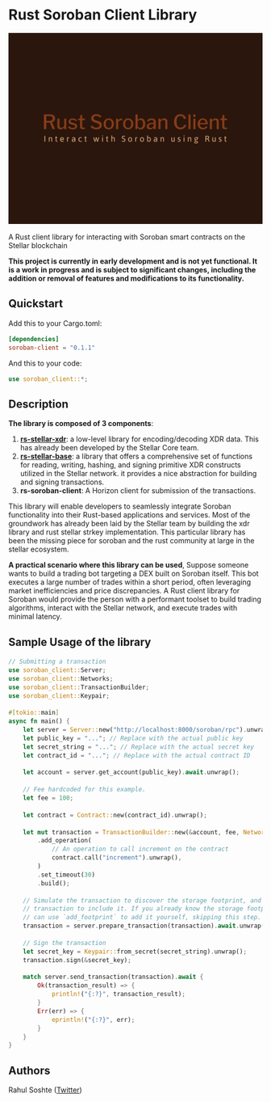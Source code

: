 # Rust Soroban Client Library

![Soroban Logo](img/rust-soroban-client-logo.png)

A Rust client library for interacting with Soroban smart contracts on the Stellar blockchain

**This project is currently in early development and is not yet functional. It is a work in progress and is subject to significant changes, including the addition or removal of features and modifications to its functionality.**

## Quickstart

Add this to your Cargo.toml:

```toml
[dependencies]
soroban-client = "0.1.1"
```

And this to your code:

```rust
use soroban_client::*;
```

## Description

**The library is composed of 3 components**:

1. **[rs-stellar-xdr](https://github.com/stellar/rs-stellar-xdr)**: a low-level library for encoding/decoding XDR data. This has already been developed by the Stellar Core team.
2. **[rs-stellar-base](https://github.com/rahul-soshte/rs-stellar-base)**: a library that offers a comprehensive set of functions for reading, writing, hashing, and signing primitive XDR constructs utilized in the Stellar network. it provides a nice abstraction for building and signing transactions.
3. **rs-soroban-client**: A Horizon client for submission of the transactions.

This library will enable developers to seamlessly integrate Soroban functionality into their Rust-based applications and services. Most of the groundwork has already been laid by the Stellar team by building the xdr library and  rust stellar strkey implementation. This particular library has been the missing piece for soroban and the rust community at large in the stellar ecosystem.

**A practical scenario where this library can be used**,
Suppose someone wants to build a trading bot targeting a DEX built on Soroban itself. This bot executes a large number of trades within a short period, often leveraging market inefficiencies and price discrepancies.  A Rust client library for Soroban would provide the person with a performant toolset to build trading algorithms, interact with the Stellar network, and execute trades with minimal latency.

## Sample Usage of the library

```rust
// Submitting a transaction
use soroban_client::Server;
use soroban_client::Networks;
use soroban_client::TransactionBuilder;
use soroban_client::Keypair;

#[tokio::main]
async fn main() {
    let server = Server::new("http://localhost:8000/soroban/rpc").unwrap();
    let public_key = "..."; // Replace with the actual public key
    let secret_string = "..."; // Replace with the actual secret key
    let contract_id = "..."; // Replace with the actual contract ID

    let account = server.get_account(public_key).await.unwrap();

    // Fee hardcoded for this example.
    let fee = 100;

    let contract = Contract::new(contract_id).unwrap();

    let mut transaction = TransactionBuilder::new(&account, fee, Networks::STANDALONE)
        .add_operation(
            // An operation to call increment on the contract
            contract.call("increment").unwrap(),
        )
        .set_timeout(30)
        .build();

    // Simulate the transaction to discover the storage footprint, and update the
    // transaction to include it. If you already know the storage footprint you
    // can use `add_footprint` to add it yourself, skipping this step.
    transaction = server.prepare_transaction(transaction).await.unwrap();

    // Sign the transaction
    let secret_key = Keypair::from_secret(secret_string).unwrap();
    transaction.sign(&secret_key);

    match server.send_transaction(transaction).await {
        Ok(transaction_result) => {
            println!("{:?}", transaction_result);
        }
        Err(err) => {
            eprintln!("{:?}", err);
        }
    }
}
```

## Authors

Rahul Soshte ([Twitter](https://twitter.com/RahulSoshte))
